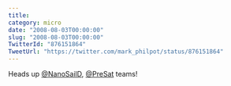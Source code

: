 ```yaml
---
title: 
category: micro
date: "2008-08-03T00:00:00"
slug: "2008-08-03T00:00:00"
TwitterId: "876151864"
TweetUrl: "https://twitter.com/mark_philpot/status/876151864"
---
```


Heads up [@NanoSailD](https://twitter.com/NanoSailD),
[@PreSat](https://twitter.com/PreSat) teams!
